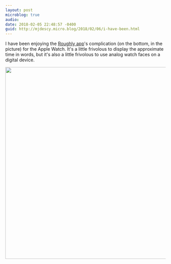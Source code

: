 ```yaml
---
layout: post
microblog: true
audio: 
date: 2018-02-05 22:48:57 -0400
guid: http://mjdescy.micro.blog/2018/02/06/i-have-been.html
---
```

I have been enjoying the [Roughly app](https://itunes.apple.com/us/app/roughly-the-approximate-time-in-words/id1086283722?mt=8)'s complication (on the bottom, in the picture) for the Apple Watch. It's a little frivolous to display the approximate time in words, but it's also a little frivolous to use analog watch faces on a digital device.

<img src="http://mjdescy.micro.blog/uploads/2018/3411540050.jpg" width="599" height="600" />
